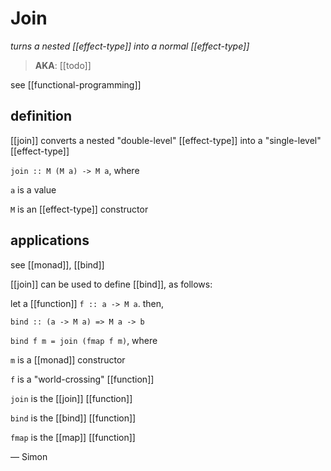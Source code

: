 # Join

_turns a nested [[effect-type]] into a normal [[effect-type]]_

> **AKA**: [[todo]]

see [[functional-programming]]

## definition

[[join]] converts a nested "double-level" [[effect-type]] into a "single-level" [[effect-type]]

`join :: M (M a) -> M a`, where

`a` is a value

`M` is an [[effect-type]] constructor

## applications

see [[monad]], [[bind]]

[[join]] can be used to define [[bind]], as follows:

let a [[function]] `f :: a -> M a`. then,

`bind :: (a -> M a) => M a -> b`

`bind f m = join (fmap f m)`, where

`m` is a [[monad]] constructor

`f` is a "world-crossing" [[function]]

`join` is the [[join]] [[function]]

`bind` is the [[bind]] [[function]]

`fmap` is the [[map]] [[function]]

&mdash; Simon
